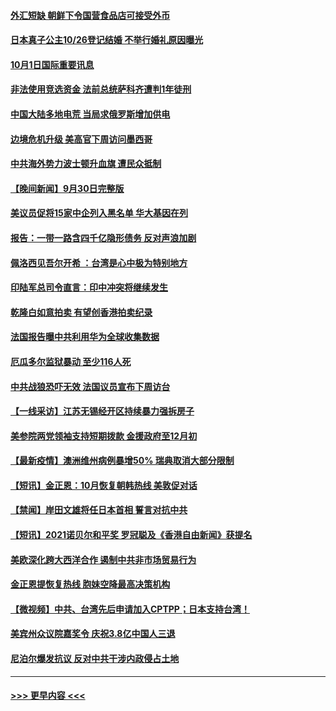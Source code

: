 #### [外汇短缺 朝鲜下令国营食品店可接受外币](../pages/prog202/a103231648.md?t=10012001) 
#### [日本真子公主10/26登记结婚 不举行婚礼原因曝光](../pages/prog202/a103231574.md?t=10012001) 
#### [10月1日国际重要讯息](../pages/prog202/a103231575.md?t=10012001) 
#### [非法使用竞选资金 法前总统萨科齐遭判1年徒刑](../pages/prog202/a103231554.md?t=10012001) 
#### [中国大陆多地电荒 当局求俄罗斯增加供电](../pages/prog202/a103231493.md?t=10012001) 
#### [边境危机升级 美高官下周访问墨西哥](../pages/prog202/a103231145.md?t=10012001) 
#### [中共海外势力波士顿升血旗 遭民众抵制](../pages/prog202/a103231416.md?t=10012001) 
#### [【晚间新闻】9月30日完整版](../pages/prog202/a103231349.md?t=10012001) 
#### [美议员促将15家中企列入黑名单 华大基因在列](../pages/prog202/a103231141.md?t=10012001) 
#### [报告：一带一路含四千亿隐形债务 反对声浪加剧](../pages/prog202/a103231202.md?t=10012001) 
#### [佩洛西见吾尔开希 ：台湾是心中极为特别地方](../pages/prog202/a103231186.md?t=10012001) 
#### [印陆军总司令直言：印中冲突将继续发生](../pages/prog202/a103231179.md?t=10012001) 
#### [乾隆白如意拍卖 有望创香港拍卖纪录](../pages/prog202/a103231142.md?t=10012001) 
#### [法国报告曝中共利用华为全球收集数据](../pages/prog202/a103231113.md?t=10012001) 
#### [厄瓜多尔监狱暴动 至少116人死](../pages/prog202/a103230901.md?t=10012001) 
#### [中共战狼恐吓无效 法国议员宣布下周访台](../pages/prog202/a103231061.md?t=10012001) 
#### [【一线采访】江苏无锡经开区持续暴力强拆房子](../pages/prog202/a103231065.md?t=10012001) 
#### [美参院两党领袖支持短期拨款 金援政府至12月初](../pages/prog202/a103230900.md?t=10012001) 
#### [【最新疫情】澳洲维州病例暴增50% 瑞典取消大部分限制](../pages/prog202/a103230981.md?t=10012001) 
#### [【短讯】金正恩：10月恢复朝韩热线 美敦促对话](../pages/prog202/a103230956.md?t=10012001) 
#### [【禁闻】岸田文雄将任日本首相 誓言对抗中共](../pages/prog202/a103230946.md?t=10012001) 
#### [【短讯】2021诺贝尔和平奖 罗冠聪及《香港自由新闻》获提名](../pages/prog202/a103230949.md?t=10012001) 
#### [美欧深化跨大西洋合作 遏制中共非市场贸易行为](../pages/prog202/a103230918.md?t=10012001) 
#### [金正恩提恢复热线 胞妹空降最高决策机构](../pages/prog202/a103230849.md?t=10012001) 
#### [【微视频】中共、台湾先后申请加入CPTPP；日本支持台湾！](../pages/prog202/a103230904.md?t=10012001) 
#### [美宾州众议院嘉奖令 庆祝3.8亿中国人三退](../pages/prog202/a103230628.md?t=10012001) 
#### [尼泊尔爆发抗议 反对中共干涉内政侵占土地](../pages/prog202/a103230758.md?t=10012001) 

----
#### [ >>> 更早内容 <<< ](../indexes/prog202-earlier.md)
